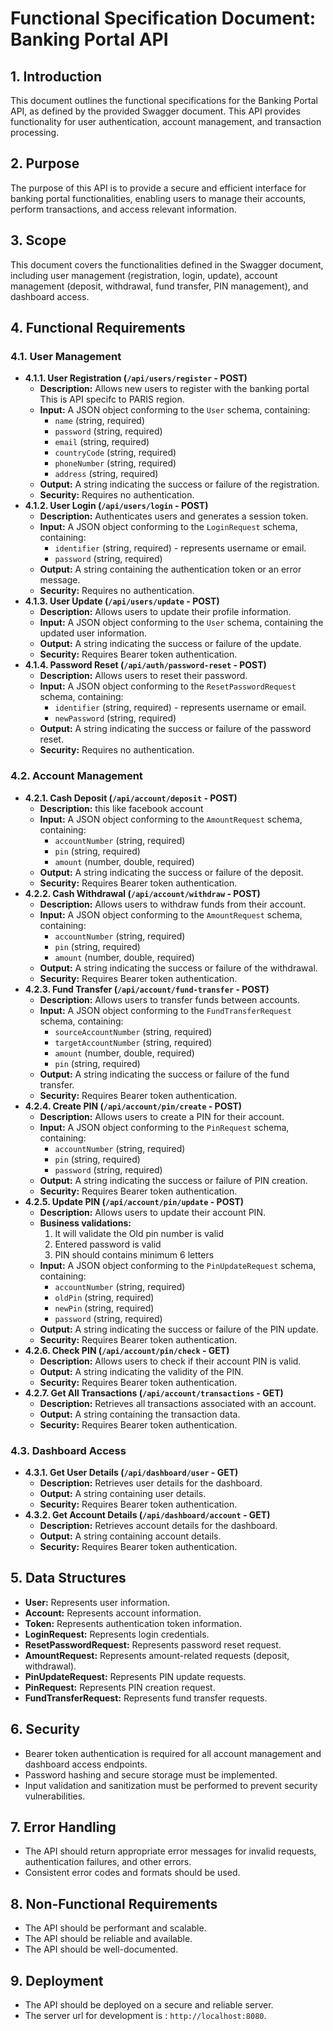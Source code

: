 # Functional Specification Document: Banking Portal API

## 1. Introduction

This document outlines the functional specifications for the Banking Portal API, as defined by the provided Swagger document. This API provides functionality for user authentication, account management, and transaction processing.

## 2. Purpose

The purpose of this API is to provide a secure and efficient interface for banking portal functionalities, enabling users to manage their accounts, perform transactions, and access relevant information.

## 3. Scope

This document covers the functionalities defined in the Swagger document, including user management (registration, login, update), account management (deposit, withdrawal, fund transfer, PIN management), and dashboard access.

## 4. Functional Requirements

### 4.1. User Management

* **4.1.1. User Registration (`/api/users/register` - POST)**
    * **Description:** Allows new users to register with the banking portal This is API specifc to PARIS region.
    * **Input:** A JSON object conforming to the `User` schema, containing:
        * `name` (string, required)
        * `password` (string, required)
        * `email` (string, required)
        * `countryCode` (string, required)
        * `phoneNumber` (string, required)
        * `address` (string, required)
    * **Output:** A string indicating the success or failure of the registration.
    * **Security:** Requires no authentication.
* **4.1.2. User Login (`/api/users/login` - POST)**
    * **Description:** Authenticates users and generates a session token.
    * **Input:** A JSON object conforming to the `LoginRequest` schema, containing:
        * `identifier` (string, required) - represents username or email.
        * `password` (string, required)
    * **Output:** A string containing the authentication token or an error message.
    * **Security:** Requires no authentication.
* **4.1.3. User Update (`/api/users/update` - POST)**
    * **Description:** Allows users to update their profile information.
    * **Input:** A JSON object conforming to the `User` schema, containing the updated user information.
    * **Output:** A string indicating the success or failure of the update.
    * **Security:** Requires Bearer token authentication.
* **4.1.4. Password Reset (`/api/auth/password-reset` - POST)**
    * **Description:** Allows users to reset their password.
    * **Input:** A JSON object conforming to the `ResetPasswordRequest` schema, containing:
        * `identifier` (string, required) - represents username or email.
        * `newPassword` (string, required)
    * **Output:** A string indicating the success or failure of the password reset.
    * **Security:** Requires no authentication.

### 4.2. Account Management

* **4.2.1. Cash Deposit (`/api/account/deposit` - POST)**
    * **Description:** this like facebook account
    * **Input:** A JSON object conforming to the `AmountRequest` schema, containing:
        * `accountNumber` (string, required)
        * `pin` (string, required)
        * `amount` (number, double, required)
    * **Output:** A string indicating the success or failure of the deposit.
    * **Security:** Requires Bearer token authentication.
* **4.2.2. Cash Withdrawal (`/api/account/withdraw` - POST)**
    * **Description:** Allows users to withdraw funds from their account.
    * **Input:** A JSON object conforming to the `AmountRequest` schema, containing:
        * `accountNumber` (string, required)
        * `pin` (string, required)
        * `amount` (number, double, required)
    * **Output:** A string indicating the success or failure of the withdrawal.
    * **Security:** Requires Bearer token authentication.
* **4.2.3. Fund Transfer (`/api/account/fund-transfer` - POST)**
    * **Description:** Allows users to transfer funds between accounts.
    * **Input:** A JSON object conforming to the `FundTransferRequest` schema, containing:
        * `sourceAccountNumber` (string, required)
        * `targetAccountNumber` (string, required)
        * `amount` (number, double, required)
        * `pin` (string, required)
    * **Output:** A string indicating the success or failure of the fund transfer.
    * **Security:** Requires Bearer token authentication.
* **4.2.4. Create PIN (`/api/account/pin/create` - POST)**
    * **Description:** Allows users to create a PIN for their account.
    * **Input:** A JSON object conforming to the `PinRequest` schema, containing:
        * `accountNumber` (string, required)
        * `pin` (string, required)
        * `password` (string, required)
    * **Output:** A string indicating the success or failure of PIN creation.
    * **Security:** Requires Bearer token authentication.
* **4.2.5. Update PIN (`/api/account/pin/update` - POST)**
    * **Description:** Allows users to update their account PIN.
    * **Business validations:**
         1. It will validate the Old pin number is valid
         2. Entered password is valid
         3. PIN should contains minimum 6 letters
    * **Input:** A JSON object conforming to the `PinUpdateRequest` schema, containing:
        * `accountNumber` (string, required)
        * `oldPin` (string, required)
        * `newPin` (string, required)
        * `password` (string, required)
    * **Output:** A string indicating the success or failure of the PIN update.
    * **Security:** Requires Bearer token authentication.
* **4.2.6. Check PIN (`/api/account/pin/check` - GET)**
    * **Description:** Allows users to check if their account PIN is valid.
    * **Output:** A string indicating the validity of the PIN.
    * **Security:** Requires Bearer token authentication.
* **4.2.7. Get All Transactions (`/api/account/transactions` - GET)**
    * **Description:** Retrieves all transactions associated with an account.
    * **Output:** A string containing the transaction data.
    * **Security:** Requires Bearer token authentication.

### 4.3. Dashboard Access

* **4.3.1. Get User Details (`/api/dashboard/user` - GET)**
    * **Description:** Retrieves user details for the dashboard.
    * **Output:** A string containing user details.
    * **Security:** Requires Bearer token authentication.
* **4.3.2. Get Account Details (`/api/dashboard/account` - GET)**
    * **Description:** Retrieves account details for the dashboard.
    * **Output:** A string containing account details.
    * **Security:** Requires Bearer token authentication.

## 5. Data Structures

* **User:** Represents user information.
* **Account:** Represents account information.
* **Token:** Represents authentication token information.
* **LoginRequest:** Represents login credentials.
* **ResetPasswordRequest:** Represents password reset request.
* **AmountRequest:** Represents amount-related requests (deposit, withdrawal).
* **PinUpdateRequest:** Represents PIN update requests.
* **PinRequest:** Represents PIN creation request.
* **FundTransferRequest:** Represents fund transfer requests.

## 6. Security

* Bearer token authentication is required for all account management and dashboard access endpoints.
* Password hashing and secure storage must be implemented.
* Input validation and sanitization must be performed to prevent security vulnerabilities.

## 7. Error Handling

* The API should return appropriate error messages for invalid requests, authentication failures, and other errors.
* Consistent error codes and formats should be used.

## 8. Non-Functional Requirements

* The API should be performant and scalable.
* The API should be reliable and available.
* The API should be well-documented.

## 9. Deployment

* The API should be deployed on a secure and reliable server.
* The server url for development is : `http://localhost:8080`.
